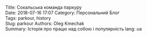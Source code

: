 Title: Сокальська команда паркуру  
Date: 2018-07-16 17:07
Category: Персональний Блог  
Tags: parkour, history  
Slug: parkour
Authors: Oleg Kmechak  
Summary: Історія про працю над собою і популярність
lang: ua  